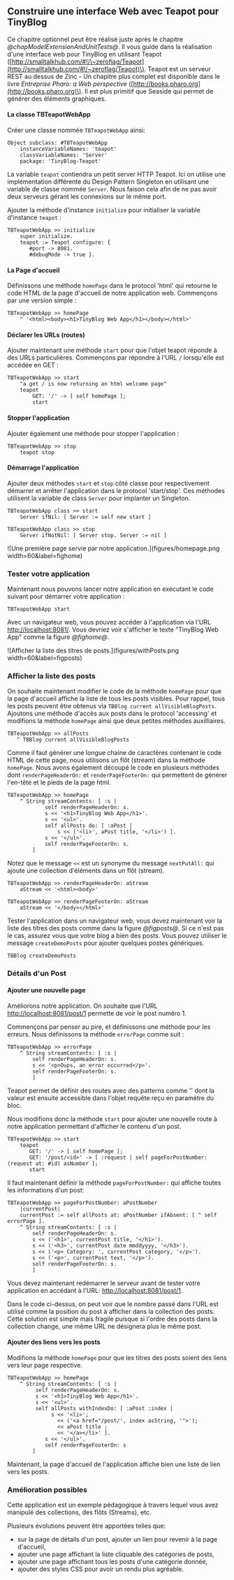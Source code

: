 ## Construire une interface Web avec Teapot pour TinyBlogCe chapitre optionnel peut être réalisé juste après le chapitre *@chapModelExtensionAndUnitTests@*.Il vous guide dans la réalisation d'une interface web pour TinyBlog en utilisant Teapot \([http://smalltalkhub.com/#!/\~zeroflag/Teapot](http://smalltalkhub.com/#!/~zeroflag/Teapot)\). Teapot est un serveur REST au dessus de Zinc - Un chapitre plus complet est disponible dans le livre _Entreprise Pharo: a Web perspective_ \([http://books.pharo.org](http://books.pharo.org)\). Il est plus primitif que Seaside qui permet de générer des éléments graphiques. #### La classe TBTeapotWebAppCréer une classe nommée `TBTeapotWebApp` ainsi:```Object subclass: #TBTeapotWebApp
    instanceVariableNames: 'teapot'
    classVariableNames: 'Server'
    package: 'TinyBlog-Teapot'```La variable `teapot` contiendra un petit server HTTP Teapot.Ici on utilise une implémentation différente du Design Pattern Singleton en utilisant une variable de classe nommée `Server`. Nous faison cela afin de ne pas avoir deux serveurs gérant les connexions sur le même port. Ajouter la méthode d'instance `initialize` pour initialiser la variable d'instance  `teapot` :```TBTeapotWebApp >> initialize
    super initialize.
    teapot := Teapot configure: {
       #port -> 8081. 
       #debugMode -> true }.```#### La Page d'accueilDéfinissons une méthode `homePage` dans le protocol 'html' qui retourne le code HTML de la page d'accueil de notre application web. Commençons par une version simple :```TBTeapotWebApp >> homePage
    ^ '<html><body><h1>TinyBlog Web App</h1></body></html>'```#### Déclarer les URLs \(routes\)Ajouter maintenant une méthode `start` pour que l'objet teapot réponde à des URLs particulières. Commençons par répondre à l'URL `/` lorsqu'elle est accédée en GET :```TBTeapotWebApp >> start
    "a get / is now returning an html welcome page"
    teapot
        GET: '/' -> [ self homePage ];
        start```#### Stopper l'applicationAjouter également une méthode pour stopper l'application :```TBTeapotWebApp >> stop
    teapot stop```#### Démarrage l'application Ajouter deux méthodes `start` et `stop` côté classe pour respectivement démarrer et arrêter l'application dans le protocol 'start/stop'. Ces méthodes utilisent la variable de class `Server` pour implanter un Singleton. ```TBTeapotWebApp class >> start
    Server ifNil: [ Server := self new start ]    ``````TBTeapotWebApp class >> stop
    Server ifNotNil: [ Server stop. Server := nil ]```![Une première page servie par notre application.](figures/homepage.png width=60&label=fighome)### Tester votre applicationMaintenant nous pouvons lancer notre application en exécutant le code suivant pour démarrer votre application :```TBTeapotWebApp start```Avec un navigateur web, vous pouvez accéder à l'application via l'URL [http://localhost:8081/](http://localhost:8081/). Vous devriez voir s'afficher le texte "TinyBlog Web App" comme la figure *@fighome@*.![Afficher la liste des titres de posts.](figures/withPosts.png width=60&label=figposts)### Afficher la liste des postsOn souhaite maintenant modifier le code de la méthode `homePage` pour que la page d'accueil affiche la liste de tous les posts visibles.Pour rappel, tous les posts peuvent être obtenus via `TBBlog current allVisibleBlogPosts`.Ajoutons une méthode d'accès aux posts dans le protocol 'accessing' et modifions la méthode `homePage` ainsi que deux petites méthodes auxilliaires.```TBTeapotWebApp >> allPosts
   ^ TBBlog current allVisibleBlogPosts ```Comme il faut générer une longue chaine de caractères contenant le code HTML de cette page, nous utilisons un flôt \(stream\) dans la méthode `homePage`.Nous avons également découpé le code en plusieurs méthodes dont `renderPageHeaderOn:` et `renderPageFooterOn:` qui permettent de générer l'en-tête et le pieds de la page html.```TBTeapotWebApp >> homePage
    ^ String streamContents: [ :s | 
            self renderPageHeaderOn: s.
            s << '<h1>TinyBlog Web App</h1>'.
            s << '<ul>'.
            self allPosts do: [ :aPost |
                s << ('<li>', aPost title, '</li>') ].
            s << '</ul>'.
            self renderPageFooterOn: s.
        ]```Notez que le message `<<` est un synonyme du message `nextPutAll:` qui ajoute une collection d'éléments dans un flôt \(stream\). ```TBTeapotWebApp >> renderPageHeaderOn: aStream
    aStream << '<html><body>' ``````TBTeapotWebApp >> renderPageFooterOn: aStream
    aStream << '</body></html>' ```Tester l'application dans un navigateur web, vous devez maintenant voir la liste des titres des posts comme dans la figure *@figposts@*. Si ce n'est pas le cas, assurez vous que votre blog a bien des posts. Vous pouvez utiliser le message `createDemoPosts` pour ajouter quelques postes génériques.```TBBlog createDemoPosts```### Détails d'un Post#### Ajouter une nouvelle pageAméliorons notre application. On souhaite que l'URL [http://localhost:8081/post/1](http://localhost:8081/post/1) permette de voir le post numéro 1. Commençons par penser au pire, et définissons une méthode pour les erreurs. Nous définissons la méthode `errorPage` comme suit : ```TBTeapotWebApp >> errorPage 
    ^ String streamContents: [ :s | 
        self renderPageHeaderOn: s. 
        s << '<p>Oups, an error occurred</p>'.
        self renderPageFooterOn: s.
        ]```Teapot permet de définir des routes avec des patterns comme '<id>' dont la valeur est ensuite accessible dans l'objet requête reçu en paramètre du bloc.Nous modifions donc la méthode `start` pour ajouter une nouvelle route à notre application permettant d'afficher le contenu d'un post.```TBTeapotWebApp >> start
    teapot
       GET: '/' -> [ self homePage ];
       GET: '/post/<id>' -> [ :request | self pageForPostNumber: (request at: #id) asNumber ];
       start```Il faut maintenant définir la méthode `pageForPostNumber:` qui affiche toutes les informations d'un post:```TBTeapotWebApp >> pageForPostNumber: aPostNumber
    |currentPost|
    currentPost := self allPosts at: aPostNumber ifAbsent: [ ^ self errorPage ].
    ^ String streamContents: [ :s | 
        self renderPageHeaderOn: s. 
        s << ('<h1>', currentPost title, '</h1>').
        s << ('<h3>', currentPost date mmddyyyy, '</h3>').
        s << ('<p> Category: ', currentPost category, '</p>').
        s << ('<p>', currentPost text, '</p>').
        self renderPageFooterOn: s.
        ]```Vous devez maintenant redémarrer le serveur avant de tester votre application en accédant à l'URL:  [http://localhost:8081/post/1](http://localhost:8081/post/1).Dans le code ci-dessus, on peut voir que le nombre passé dans l'URL est utilisé comme la position du post à afficher dans la collection des posts. Cette solution est simple mais fragile puisque si l'ordre des posts dans la collection change, une même URL ne désignera plus le même post.#### Ajouter des liens vers les postsModifions la méthode `homePage` pour que les titres des posts soient des liens vers leur page respective.```TBTeapotWebApp >> homePage
    ^ String streamContents: [ :s | 
         self renderPageHeaderOn: s.
         s << '<h1>TinyBlog Web App</h1>'.
         s << '<ul>'.
         self allPosts withIndexDo: [ :aPost :index |
              s << '<li>';
                << ('<a href="/post/', index asString, '">');
                << aPost title ;
                << '</a></li>' ].
            s << '</ul>'.
            self renderPageFooterOn: s
        ]```Maintenant, la page d'accueil de l'application affiche bien une liste de lien vers les posts.### Amélioration possiblesCette application est un exemple pédagogique à travers lequel vous avez manipulé des collections, des flôts \(Streams\), etc. Plusieurs évolutions peuvent être apportées telles que: - sur la page de détails d'un post, ajouter un lien pour revenir à la page d'accueil,- ajouter une page affichant la liste cliquable des catégories de posts,- ajouter une page affichant tous les posts d'une catégorie donnée,- ajouter des styles CSS pour avoir un rendu plus agréable. 